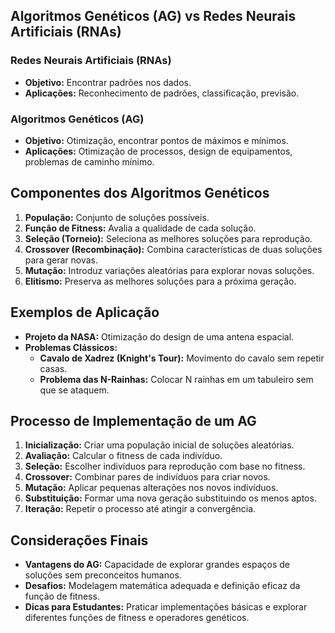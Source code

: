 ## Algoritmos Genéticos (AG) vs Redes Neurais Artificiais (RNAs)

### Redes Neurais Artificiais (RNAs)
- **Objetivo:** Encontrar padrões nos dados.
- **Aplicações:** Reconhecimento de padrões, classificação, previsão.

### Algoritmos Genéticos (AG)
- **Objetivo:** Otimização, encontrar pontos de máximos e mínimos.
- **Aplicações:** Otimização de processos, design de equipamentos, problemas de caminho mínimo.

## Componentes dos Algoritmos Genéticos

1. **População:** Conjunto de soluções possíveis.
2. **Função de Fitness:** Avalia a qualidade de cada solução.
3. **Seleção (Torneio):** Seleciona as melhores soluções para reprodução.
4. **Crossover (Recombinação):** Combina características de duas soluções para gerar novas.
5. **Mutação:** Introduz variações aleatórias para explorar novas soluções.
6. **Elitismo:** Preserva as melhores soluções para a próxima geração.

## Exemplos de Aplicação

- **Projeto da NASA:** Otimização do design de uma antena espacial.
- **Problemas Clássicos:**
  - **Cavalo de Xadrez (Knight's Tour):** Movimento do cavalo sem repetir casas.
  - **Problema das N-Rainhas:** Colocar N rainhas em um tabuleiro sem que se ataquem.

## Processo de Implementação de um AG

1. **Inicialização:** Criar uma população inicial de soluções aleatórias.
2. **Avaliação:** Calcular o fitness de cada indivíduo.
3. **Seleção:** Escolher indivíduos para reprodução com base no fitness.
4. **Crossover:** Combinar pares de indivíduos para criar novos.
5. **Mutação:** Aplicar pequenas alterações nos novos indivíduos.
6. **Substituição:** Formar uma nova geração substituindo os menos aptos.
7. **Iteração:** Repetir o processo até atingir a convergência.

## Considerações Finais

- **Vantagens do AG:** Capacidade de explorar grandes espaços de soluções sem preconceitos humanos.
- **Desafios:** Modelagem matemática adequada e definição eficaz da função de fitness.
- **Dicas para Estudantes:** Praticar implementações básicas e explorar diferentes funções de fitness e operadores genéticos.
